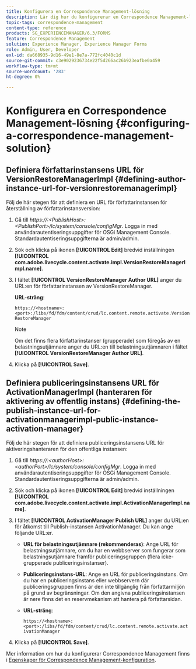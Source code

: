 ```yaml
---
title: Konfigurera en Correspondence Management-lösning
description: Lär dig hur du konfigurerar en Correspondence Management-lösning i en AEM Forms-miljö.
topic-tags: correspondence-management
content-type: reference
products: SG_EXPERIENCEMANAGER/6.3/FORMS
feature: Correspondence Management
solution: Experience Manager, Experience Manager Forms
role: Admin, User, Developer
exl-id: da668935-9d16-49e1-8e7a-772fc4040c1d
source-git-commit: c3e9029236734e22f5d266ac26b923eafbe0a459
workflow-type: tm+mt
source-wordcount: '283'
ht-degree: 0%

---
```


# Konfigurera en Correspondence Management-lösning {#configuring-a-correspondence-management-solution}

## Definiera författarinstansens URL för VersionRestoreManagerImpl {#defining-author-instance-url-for-versionrestoremanagerimpl}

Följ de här stegen för att definiera en URL för författarinstansen för återställning av författarinstansversion:

1. Gå till *https://:&lt;PublishHost>:&lt;PublishPort>/lc/system/console/configMgr*. Logga in med användarautentiseringsuppgifter för OSGi Management Console. Standardautentiseringsuppgifterna är admin/admin.
1. Sök och klicka på ikonen **[!UICONTROL Edit]** bredvid inställningen **[!UICONTROL com.adobe.livecycle.content.activate.impl.VersionRestoreManagerImpl.name]**.
1. I fältet **[!UICONTROL VersionRestoreManager Author URL]** anger du URL:en för författarinstansen av VersionRestoreManager.

   **URL-sträng**:

   `https://<hostname>:<port>:/libs/fd/fdm/content/crud/lc.content.remote.activate.VersionRestoreManager`

   >[!NOTE]
   >
   >Om det finns flera författarinstanser (grupperade) som föregås av en belastningsutjämnare anger du URL:en till belastningsutjämnaren i fältet **[!UICONTROL VersionRestoreManager Author URL]**.

1. Klicka på **[!UICONTROL Save]**.

## Definiera publiceringsinstansens URL för ActivationManagerImpl (hanteraren för aktivering av offentlig instans) {#defining-the-publish-instance-url-for-activationmanagerimpl-public-instance-activation-manager}

Följ de här stegen för att definiera publiceringsinstansens URL för aktiveringshanteraren för den offentliga instansen:

1. Gå till *https://:&lt;authorHost>:&lt;authorPort>/lc/system/console/configMgr*. Logga in med användarautentiseringsuppgifter för OSGi Management Console. Standardautentiseringsuppgifterna är admin/admin.
1. Sök och klicka på ikonen **[!UICONTROL Edit]** bredvid inställningen **[!UICONTROL com.adobe.livecycle.content.activate.impl.ActivationManagerImpl.name]**.
1. I fältet **[!UICONTROL ActivationManager Publish URL]** anger du URL:en för åtkomst till Publish-instansen ActivationManager. Du kan ange följande URL:er.

   * **URL för belastningsutjämnare (rekommenderas)**: Ange URL för belastningsutjämnare, om du har en webbserver som fungerar som belastningsutjämnare framför publiceringsgruppen (flera icke-grupperade publiceringsinstanser).
   * **Publiceringsinstans-URL**: Ange en URL för publiceringsinstans. Om du har en publiceringsinstans eller webbservern där publiceringsgruppen finns är den inte tillgänglig från författarmiljön på grund av begränsningar. Om den angivna publiceringsinstansen är nere finns det en reservmekanism att hantera på författarsidan.
   * **URL-sträng**:

     `https://<hostname>:<port>:/libs/fd/fdm/content/crud/lc.content.remote.activate.activationManager`

1. Klicka på **[!UICONTROL Save]**.

Mer information om hur du konfigurerar Correspondence Management finns i [Egenskaper för Correspondence Management-konfiguration](https://helpx.adobe.com/se/aem-forms/6-2/cm-configuration-properties.html).
